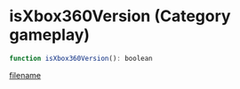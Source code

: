 # isXbox360Version (Category gameplay)

```js
function isXbox360Version(): boolean
```

[filename](isXbox360Version_m.md ':include')
